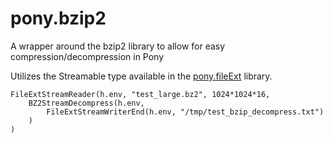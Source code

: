 # pony.bzip2
A wrapper around the bzip2 library to allow for easy compression/decompression in Pony

Utilizes the Streamable type available in the [pony.fileExt](https://github.com/KittyMac/pony.fileExt) library.

```
FileExtStreamReader(h.env, "test_large.bz2", 1024*1024*16,
	BZ2StreamDecompress(h.env,
		FileExtStreamWriterEnd(h.env, "/tmp/test_bzip_decompress.txt")
	)
)
```